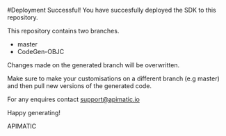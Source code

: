 
#Deployment Successful!
You have succesfully deployed the SDK to this repository.

This repository contains two branches. 
* master
* CodeGen-OBJC

Changes made on the generated branch will be overwritten.

Make sure to make your customisations on a different branch (e.g master) and then pull new versions of the generated code.

For any enquires contact support@apimatic.io

Happy generating!

APIMATIC

